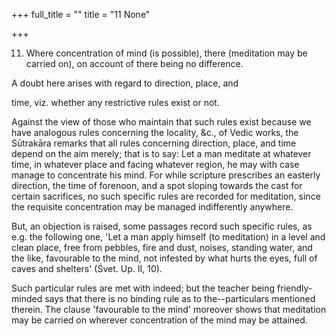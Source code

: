 +++
full_title = ""
title = "11 None"

+++


11. Where concentration of mind (is possible), there (meditation may be carried on), on account of there being no difference.

A doubt here arises with regard to direction, place, and

time, viz. whether any restrictive rules exist or not.

Against the view of those who maintain that such rules exist because we have analogous rules concerning the locality, &c., of Vedic works, the Sūtrakāra remarks that all rules concerning direction, place, and time depend on the aim merely; that is to say: Let a man meditate at whatever time, in whatever place and facing whatever region, he may with case manage to concentrate his mind. For while scripture prescribes an easterly direction, the time of forenoon, and a spot sloping towards the cast for certain sacrifices, no such specific rules are recorded for meditation, since the requisite concentration may be managed indifferently anywhere.

But, an objection is raised, some passages record such specific rules, as e.g. the following one, 'Let a man apply himself (to meditation) in a level and clean place, free from pebbles, fire and dust, noises, standing water, and the like, favourable to the mind, not infested by what hurts the eyes, full of caves and shelters' (Śvet. Up. II, 10).

Such particular rules are met with indeed; but the teacher being friendly-minded says that there is no binding rule as to the--particulars mentioned therein. The clause 'favourable to the mind' moreover shows that meditation may be carried on wherever concentration of the mind may be attained.

